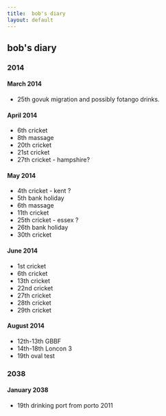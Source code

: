 ```yaml
---
title:  bob's diary
layout: default
---
```

## bob's diary ##

### 2014 ###


#### March 2014 ####

* 25th govuk migration and possibly fotango drinks.

#### April 2014 ####

* 6th cricket
* 8th massage
* 20th cricket
* 21st cricket
* 27th cricket - hampshire?

#### May 2014 ####

* 4th cricket - kent ?
* 5th bank holiday
* 6th massage
* 11th cricket
* 25th cricket - essex ?
* 26th bank holiday
* 30th cricket

#### June 2014 ####

* 1st cricket
* 6th cricket
* 13th cricket
* 22nd cricket
* 27th cricket
* 28th cricket
* 29th cricket


#### August 2014 ####

* 12th-13th GBBF
* 14th-18th Loncon 3
* 19th oval test


### 2038 ###

#### January 2038 ####

* 19th drinking port from porto 2011

